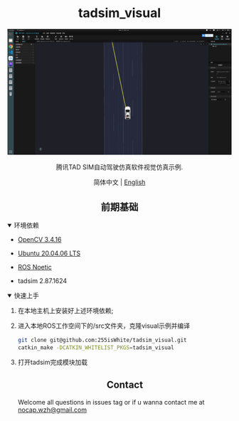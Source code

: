 # <div align="center">tadsim_visual</div>

<div align="center">
    <!-- an image which can properly describe this repository -->
    <!-- images are stored under .github/images -->
    <img src=".github/images/top.png" width="850">
    <p>
    腾讯TAD SIM自动驾驶仿真软件视觉仿真示例.
    </p>


简体中文 | [English](.github/README_en.md)

</div>

## <div align="center">前期基础</div>
<!-- setting details to open will display all below  -->
<details open>
<summary>环境依赖</summary>

<!-- names of dependencies and websites if had -->
- [OpenCV 3.4.16](https://opencv.org/releases/)
- [Ubuntu 20.04.06 LTS](https://ubuntu.com/download/alternative-downloads)
- [ROS Noetic](https://wiki.ros.org/noetic/Installation/Ubuntu)
- tadsim 2.87.1624

    <!-- some details about environment if needed -->  

</details>

<details open>
<summary>快速上手</summary>

1. 在本地主机上安装好上述环境依赖;
   
2. 进入本地ROS工作空间下的/src文件夹，克隆visual示例并编译
    ```bash
    git clone git@github.com:255isWhite/tadsim_visual.git
    catkin_make -DCATKIN_WHITELIST_PKGS=tadsim_visual
    ```

3. 打开tadsim完成模块加载
    <!-- ```bash
    cd YOUR_GIT_PATH/VisuaLidar
    ./build.sh
    roscore&
    rosrun VisuaLidar Mono_Inertial Vocabulary/ORBvoc.txt config/custom.yaml
    ```

4. Play your ROS bag and do not forget to remap the essential topics, for example
    ```bash
    rosbag play --pause imu_encoder_image.bag /usb_cam/image_raw:=/camera/image_raw /wit/imu:=/imu 
    ``` -->

</details>

<details open>
<summary>To Do List</summary>
  
- Add Docker usage


</details>

<!-- <details off>
<summary>Anything you wanna add here</summary>
Some descriptions for this.

</details>

## <div align="center">Anything you wanna add here</div>
<details open>
<summary>Anything</summary>

<p>To be done</p>

</details>

<details open>
<summary>Anything</summary>
<p>To be done</p>
</details>

<details open>
<summary>Anything</summary>
<p>To be done</p>
</details> -->

## <div align="center">Contact</div>
Welcome all questions in issues tag or if u wanna contact me at nocap.wzh@gmail.com